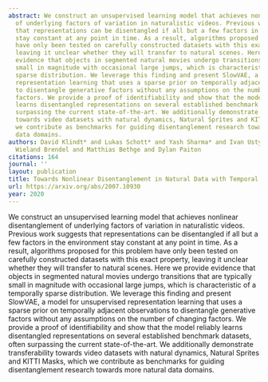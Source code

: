 ```yaml
---
abstract: We construct an unsupervised learning model that achieves nonlinear disentanglement
  of underlying factors of variation in naturalistic videos. Previous work suggests
  that representations can be disentangled if all but a few factors in the environment
  stay constant at any point in time. As a result, algorithms proposed for this problem
  have only been tested on carefully constructed datasets with this exact property,
  leaving it unclear whether they will transfer to natural scenes. Here we provide
  evidence that objects in segmented natural movies undergo transitions that are typically
  small in magnitude with occasional large jumps, which is characteristic of a temporally
  sparse distribution. We leverage this finding and present SlowVAE, a model for unsupervised
  representation learning that uses a sparse prior on temporally adjacent observations
  to disentangle generative factors without any assumptions on the number of changing
  factors. We provide a proof of identifiability and show that the model reliably
  learns disentangled representations on several established benchmark datasets, often
  surpassing the current state-of-the-art. We additionally demonstrate transferability
  towards video datasets with natural dynamics, Natural Sprites and KITTI Masks, which
  we contribute as benchmarks for guiding disentanglement research towards more natural
  data domains.
authors: David Klindt* and Lukas Schott* and Yash Sharma* and Ivan Ustyuzhaninov and
  Wieland Brendel and Matthias Bethge and Dylan Paiton
citations: 164
journal: ''
layout: publication
title: Towards Nonlinear Disentanglement in Natural Data with Temporal Sparse Coding
url: https://arxiv.org/abs/2007.10930
year: 2020
---
```


We construct an unsupervised learning model that achieves nonlinear disentanglement of underlying factors of variation in naturalistic videos. Previous work suggests that representations can be disentangled if all but a few factors in the environment stay constant at any point in time. As a result, algorithms proposed for this problem have only been tested on carefully constructed datasets with this exact property, leaving it unclear whether they will transfer to natural scenes. Here we provide evidence that objects in segmented natural movies undergo transitions that are typically small in magnitude with occasional large jumps, which is characteristic of a temporally sparse distribution. We leverage this finding and present SlowVAE, a model for unsupervised representation learning that uses a sparse prior on temporally adjacent observations to disentangle generative factors without any assumptions on the number of changing factors. We provide a proof of identifiability and show that the model reliably learns disentangled representations on several established benchmark datasets, often surpassing the current state-of-the-art. We additionally demonstrate transferability towards video datasets with natural dynamics, Natural Sprites and KITTI Masks, which we contribute as benchmarks for guiding disentanglement research towards more natural data domains.
